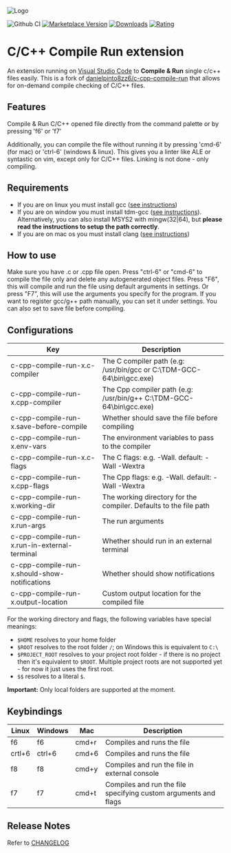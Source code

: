 ![Logo](resources/logo.png)



![Github CI](https://github.com/ZenulAbidin/c-cpp-compile-run-x/actions/workflows/ci.yml/badge.svg)
[![Marketplace Version](https://vsmarketplacebadges.dev/version-short/ZenulAbidin.c-cpp-compile-run-x.png)](https://marketplace.visualstudio.com/items?itemName=ZenulAbidin.c-cpp-compile-run-x)
[![Downloads](https://vsmarketplacebadges.dev/downloads-short/ZenulAbidin.c-cpp-compile-run-x.png)](https://marketplace.visualstudio.com/items?itemName=ZenulAbidin.c-cpp-compile-run-x)
[![Rating](https://vsmarketplacebadges.dev/rating-short/ZenulAbidin.c-cpp-compile-run-x.png)](https://marketplace.visualstudio.com/items?itemName=ZenulAbidin.c-cpp-compile-run-x)


# C/C++ Compile Run extension

An extension running on [Visual Studio Code](https://code.visualstudio.com) to **Compile & Run** single c/c++ files easily. This is a fork of [danielpinto8zz6/c-cpp-compile-run](https://github.com/danielpinto8zz6/c-cpp-compile-run) that allows for on-demand compile checking of C/C++ files.

## Features

Compile & Run C/C++ opened file directly from the command palette or by pressing 'f6' or 'f7'

Additionally, you can compile the file without running it by pressing 'cmd-6' (for mac) or 'ctrl-6' (windows & linux). This gives you a linter like ALE or syntastic on vim, except only for C/C++ files. Linking is not done - only compiling.

## Requirements

* If you are on linux you must install gcc ([see instructions](docs/COMPILER_SETUP.md#Linux))
* If you are on window you must install tdm-gcc ([see instructions](docs/COMPILER_SETUP.md#Windows)). Alternatively, you can also install MSYS2 with mingw(32|64), but **please read the instructions to setup the path correctly**.
* If you are on mac os you must install clang ([see instructions](docs/COMPILER_SETUP.md#MacOS))

## How to use

Make sure you have .c or .cpp file open.
Press "ctrl-6" or "cmd-6" to compile the file only and delete any autogenerated object files.
Press "F6", this will compile and run the file using default arguments in settings.
Or press "F7", this will use the arguments you specify for the program.
If you want to register gcc/g++ path manually, you can set it under settings.
You can also set to save file before compiling.

## Configurations
| Key | Description |
| ------------ | ------------ |
| c-cpp-compile-run-x.c-compiler | The C compiler path (e.g: /usr/bin/gcc or C:\\TDM-GCC-64\\bin\\gcc.exe) |
| c-cpp-compile-run-x.cpp-compiler | The Cpp compiler path (e.g: /usr/bin/g++ C:\\TDM-GCC-64\\bin\\gcc.exe) |
| c-cpp-compile-run-x.save-before-compile | Whether should save the file before compiling |
| c-cpp-compile-run-x.env-vars | The environment variables to pass to the compiler |
| c-cpp-compile-run-x.c-flags | The C flags: e.g. -Wall. default: -Wall -Wextra |
| c-cpp-compile-run-x.cpp-flags | The Cpp flags: e.g. -Wall. default: -Wall -Wextra |
| c-cpp-compile-run-x.working-dir | The working directory for the compiler. Defaults to the file path |
| c-cpp-compile-run-x.run-args | The run arguments |
| c-cpp-compile-run-x.run-in-external-terminal | Whether should run in an external terminal |
| c-cpp-compile-run-x.should-show-notifications | Whether should show notifications |
| c-cpp-compile-run-x.output-location | Custom output location for the compiled file |

For the working directory and flags, the following variables have special meanings:

* `$HOME` resolves to your home folder
* `$ROOT` resolves to the root folder `/`; on Windows this is equivalent to `C:\`
* `$PROJECT_ROOT` resolves to your project root folder - if there is no project then it's equivalent to `$ROOT`. Multiple project roots are not supported yet - for now it just uses the first root.
* `$$` resolves to a literal `$`.

**Important:** Only local folders are supported at the moment.

## Keybindings
| Linux  | Windows | Mac | Description  |
| ------------ | ------------ | ------------ | ------------ |
| f6  | f6 | cmd+r | Compiles and runs the file  |
| crtl+6  | ctrl+6 | cmd+6 | Compiles and runs the file  |
| f8  | f8 |	cmd+y  | Compiles and run the file in external console  |
| f7 | f7 | cmd+t | Compiles and run the file specifying custom arguments and flags  |

## Release Notes

Refer to [CHANGELOG](CHANGELOG.md)
